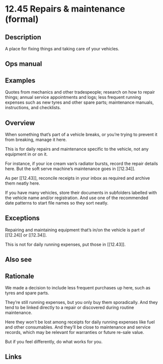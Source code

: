# 12.45 Repairs & maintenance (formal)

## Description

A place for fixing things and taking care of your vehicles.

## Ops manual

## Examples

Quotes from mechanics and other tradespeople; research on how to repair things; annual service appointments and logs; less frequent running expenses such as new tyres and other spare parts; maintenance manuals, instructions, and checklists.

## Overview

When something that’s part of a vehicle breaks, or you’re trying to prevent it from breaking, manage it here.

This is for daily repairs and maintenance specific to the vehicle, not any equipment in or on it.

For instance, if your ice cream van’s radiator bursts, record the repair details here. But the soft serve machine’s maintenance goes in [[12.34]].

As per [[12.43]], reconcile receipts in your inbox as required and archive them neatly here.

If you have many vehicles, store their documents in subfolders labelled with the vehicle name and/or registration. And use one of the recommended date patterns to start file names so they sort neatly.

## Exceptions

Repairing and maintaining equipment that’s in/on the vehicle is part of [[12.24]] or [[12.34]].

This is not for daily running expenses, put those in [[12.43]].

## Also see

## Rationale

We made a decision to include less frequent purchases up here, such as tyres and spare parts.

They’re still running expenses, but you only buy them sporadically. And they tend to be linked directly to a repair or discovered during routine maintenance.

Here they won’t be lost among receipts for daily running expenses like fuel and other consumables. And they’ll be close to maintenance and service records, which may be relevant for warranties or future re-sale value.

But if you feel differently, do what works for you.

## Links
